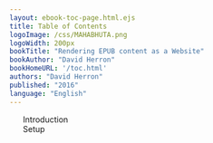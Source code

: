 ```yaml
---
layout: ebook-toc-page.html.ejs
title: Table of Contents
logoImage: /css/MAHABHUTA.png
logoWidth: 200px
bookTitle: "Rendering EPUB content as a Website"
bookAuthor: "David Herron"
bookHomeURL: '/toc.html'
authors: "David Herron"
published: "2016"
language: "English"
---
```


<nav epub:type="toc" id="toc">
<ol type="1" start="1">
    <li><a href="introduction.html" id="introduction">Introduction</a></li>
    <li><a href="setup.html" id="setup">Setup</a></li>
</ol>
</nav>
